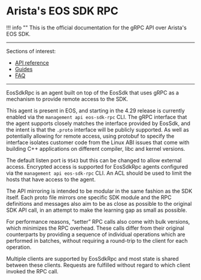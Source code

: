 # Arista's EOS SDK RPC

!!! info ""
    This is the official documentation for the gRPC API over Arista's EOS SDK.

---

Sections of interest:

- [API reference](./api-reference/index.md)
- [Guides](./guides/index.md)
- [FAQ](./faq.md)

---

EosSdkRpc is an agent built on top of the EosSdk that uses gRPC as a mechanism to provide remote access to the SDK.

This agent is present in EOS, and starting in the 4.29 release is currently enabled via the `management api eos-sdk-rpc` CLI. The gRPC interface that the agent supports closely matches the interface provided by EosSdk, and the intent is that the `.proto` interface will be publicly supported. As well as potentially allowing for remote access, using protobuf to specify the interface isolates customer code from the Linux ABI issues that come with building C++ applications on different compiler, libc and kernel versions.

The default listen port is `9543` but this can be changed to allow external access. Encrypted access is supported for EosSdkRpc agents configured via the `management api eos-sdk-rpc` CLI. An ACL should be used to limit the hosts that have access to the agent.

The API mirroring is intended to be modular in the same fashion as the SDK itself. Each proto file mirrors one specific SDK module and the RPC definitions and messages also aim to be as close as possible to the original SDK API call, in an attempt to make the learning gap as small as possible.

For performance reasons, “setter” RPC calls also come with bulk versions, which minimizes the RPC overhead. These calls differ from their original counterparts by providing a sequence of individual operations which are performed in batches, without requiring a round-trip to the client for each operation.

Multiple clients are supported by EosSdkRpc and most state is shared between these clients. Requests are fulfilled without regard to which client invoked the RPC call.
